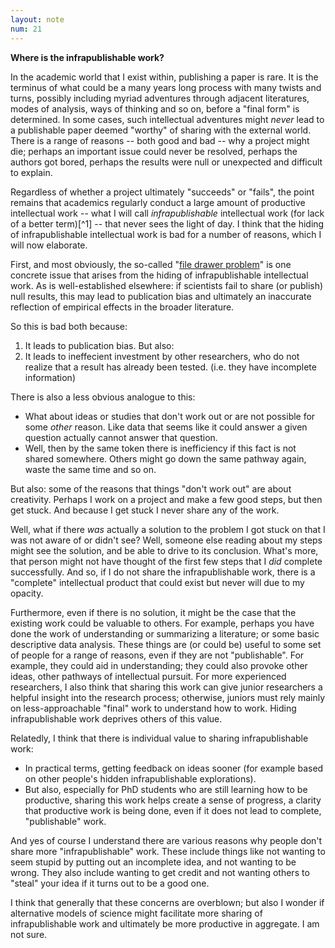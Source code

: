 ```yaml
---
layout: note
num: 21
---
```


**Where is the infrapublishable work?**

In the academic world that I exist within, publishing a paper is rare. It is the terminus of what could be a many years long process with many twists and turns, possibly including myriad adventures through adjacent literatures, modes of analysis, ways of thinking and so on, before a "final form" is determined. In some cases, such intellectual adventures might _never_ lead to a publishable paper deemed "worthy" of sharing with the external world. There is a range of reasons -- both good and bad -- why a project might die; perhaps an important issue could never be resolved, perhaps the authors got bored, perhaps the results were null or unexpected and difficult to explain.

Regardless of whether a project ultimately "succeeds" or "fails", the point remains that academics regularly conduct a large amount of productive intellectual work -- what I will call _infrapublishable_ intellectual work (for lack of a better term)[^1] -- that never sees the light of day. I think that the hiding of infrapublishable intellectual work is bad for a number of reasons, which I will now elaborate.

First, and most obviously, the so-called "[file drawer problem](https://en.wikipedia.org/wiki/Publication_bias)" is one concrete issue that arises from the hiding of infrapublishable intellectual work. As is well-established elsewhere: if scientists fail to share (or publish) null results, this may lead to publication bias and ultimately an inaccurate reflection of empirical effects in the broader literature.

So this is bad both because:

1. It leads to publication bias. But also:
2. It leads to ineffecient investment by other researchers, who do not realize that a result has already been tested. (i.e. they have incomplete information)

There is also a less obvious analogue to this:

- What about ideas or studies that don't work out or are not possible for some _other_ reason. Like data that seems like it could answer a given question actually cannot answer that question.
- Well, then by the same token there is inefficiency if this fact is not shared somewhere. Others might go down the same pathway again, waste the same time and so on.

But also: some of the reasons that things "don't work out" are about creativity. Perhaps I work on a project and make a few good steps, but then get stuck. And because I get stuck I never share any of the work.

Well, what if there _was_ actually a solution to the problem I got stuck on that I was not aware of or didn't see? Well, someone else reading about my steps might see the solution, and be able to drive to its conclusion. What's more, that person might not have thought of the first few steps that I _did_ complete successfully. And so, if I do not share the infrapublishable work, there is a "complete" intellectual product that could exist but never will due to my opacity.

Furthermore, even if there is no solution, it might be the case that the existing work could be valuable to others. For example, perhaps you have done the work of understanding or summarizing a literature; or some basic descriptive data analysis. These things are (or could be) useful to some set of people for a range of reasons, even if they are not "publishable". For example, they could aid in understanding; they could also provoke other ideas, other pathways of intellectual pursuit. For more experienced researchers, I also think that sharing this work can give junior researchers a helpful insight into the research process; otherwise, juniors must rely mainly on less-approachable "final" work to understand how to work. Hiding infrapublishable work deprives others of this value.

Relatedly, I think that there is individual value to sharing infrapublishable work:

- In practical terms, getting feedback on ideas sooner (for example based on other people's hidden infrapublishable explorations).
- But also, especially for PhD students who are still learning how to be productive, sharing this work helps create a sense of progress, a clarity that productive work is being done, even if it does not lead to complete, "publishable" work.

And yes of course I understand there are various reasons why people don't share more "infrapublishable" work. These include things like not wanting to seem stupid by putting out an incomplete idea, and not wanting to be wrong. They also include wanting to get credit and not wanting others to "steal" your idea if it turns out to be a good one. 

I think that generally that these concerns are overblown; but also I wonder if alternative models of science might facilitate more sharing of infrapublishable work and ultimately be more productive in aggregate. I am not sure. 